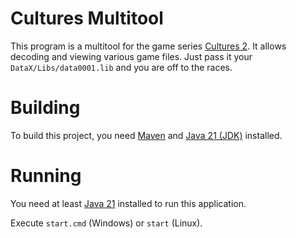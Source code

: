 # Cultures Multitool

This program is a multitool for the game series [Cultures 2](https://de.wikipedia.org/wiki/Cultures). It allows decoding and viewing various game files. Just pass it your `DataX/Libs/data0001.lib` and you are off to the races.

# Building
To build this project, you need [Maven](https://maven.apache.org/) and [Java 21 (JDK)](https://adoptium.net/temurin/releases/) installed.

# Running
You need at least [Java 21](https://adoptopenjdk.net/releases.html) installed to run this application.

Execute `start.cmd` (Windows) or `start` (Linux).
